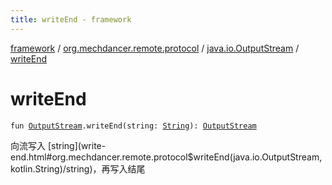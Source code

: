 ```yaml
---
title: writeEnd - framework
---
```


[framework](../../index.html) / [org.mechdancer.remote.protocol](../index.html) / [java.io.OutputStream](index.html) / [writeEnd](./write-end.html)

# writeEnd

`fun `[`OutputStream`](https://docs.oracle.com/javase/6/docs/api/java/io/OutputStream.html)`.writeEnd(string: `[`String`](https://kotlinlang.org/api/latest/jvm/stdlib/kotlin/-string/index.html)`): `[`OutputStream`](https://docs.oracle.com/javase/6/docs/api/java/io/OutputStream.html)

向流写入 [string](write-end.html#org.mechdancer.remote.protocol$writeEnd(java.io.OutputStream, kotlin.String)/string)，再写入结尾

